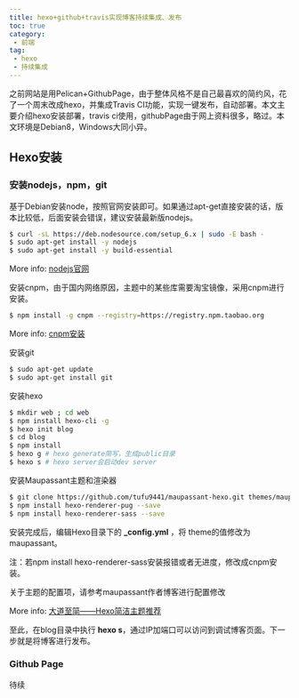 ```yaml
---
title: hexo+github+travis实现博客持续集成、发布
toc: true
category: 
 - 前端
tag:
 - hexo
 - 持续集成
---
```


之前网站是用Pelican+GithubPage，由于整体风格不是自己最喜欢的简约风，花了一个周末改成hexo，并集成Travis CI功能，实现一键发布，自动部署。本文主要介绍hexo安装部署，travis ci使用，githubPage由于网上资料很多，略过。本文环境是Debian8，Windows大同小异。

## Hexo安装

### 安装nodejs，npm，git

基于Debian安装node，按照官网安装即可。如果通过apt-get直接安装的话，版本比较低，后面安装会错误，建议安装最新版nodejs。

``` bash
$ curl -sL https://deb.nodesource.com/setup_6.x | sudo -E bash -
$ sudo apt-get install -y nodejs
$ sudo apt-get install -y build-essential
```

More info: [nodejs官网](https://nodejs.org/en/download/package-manager/)

安装cnpm，由于国内网络原因，主题中的某些库需要淘宝镜像，采用cnpm进行安装。

```bash
$ npm install -g cnpm --registry=https://registry.npm.taobao.org
```

More info: [cnpm安装](https://npm.taobao.org/)

安装git

```bash
$ sudo apt-get update
$ sudo apt-get install git
```

安装hexo

```bash
$ mkdir web ; cd web
$ npm install hexo-cli -g
$ hexo init blog
$ cd blog
$ npm install
$ hexo g # hexo generate简写，生成public目录
$ hexo s # hexo server会启动dev server
```

安装Maupassant主题和渲染器

```bash
$ git clone https://github.com/tufu9441/maupassant-hexo.git themes/maupassant
$ npm install hexo-renderer-pug --save
$ npm install hexo-renderer-sass --save
```

安装完成后，编辑Hexo目录下的 **_config.yml** ，将 theme的值修改为maupassant。

注：若npm install hexo-renderer-sass安装报错或者无进度，修改成cnpm安装。

关于主题的配置项，请参考maupassant作者博客进行配置修改

More info: [大道至简——Hexo简洁主题推荐](https://www.haomwei.com/technology/maupassant-hexo.html)

至此，在blog目录中执行 **hexo s**，通过IP加端口可以访问到调试博客页面。下一步就是将博客进行发布。

### Github Page
待续
